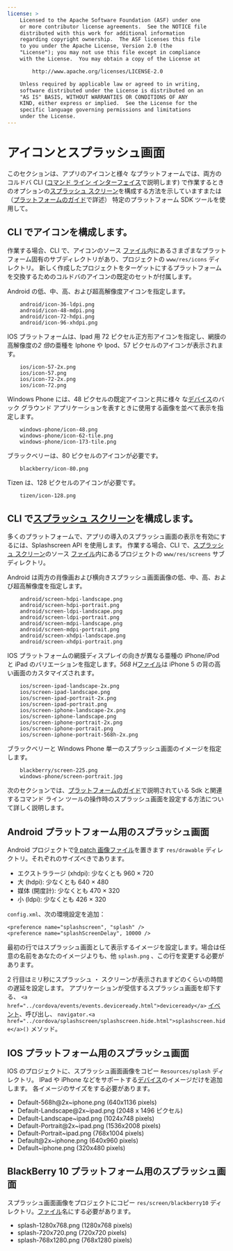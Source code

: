 ```yaml
---
license: >
    Licensed to the Apache Software Foundation (ASF) under one
    or more contributor license agreements.  See the NOTICE file
    distributed with this work for additional information
    regarding copyright ownership.  The ASF licenses this file
    to you under the Apache License, Version 2.0 (the
    "License"); you may not use this file except in compliance
    with the License.  You may obtain a copy of the License at

        http://www.apache.org/licenses/LICENSE-2.0

    Unless required by applicable law or agreed to in writing,
    software distributed under the License is distributed on an
    "AS IS" BASIS, WITHOUT WARRANTIES OR CONDITIONS OF ANY
    KIND, either express or implied.  See the License for the
    specific language governing permissions and limitations
    under the License.
---
```


# アイコンとスプラッシュ画面

このセクションは、アプリのアイコンと様々 なプラットフォームでは、両方のコルドバ CLI (<a href="../guide/cli/index.html">コマンド ライン インターフェイス</a>で説明します) で作業するときのオプションの<a href="../cordova/splashscreen/splashscreen.html">スプラッシュ スクリーン</a>を構成する方法を示していますまたは （<a href="../guide/platforms/index.html">プラットフォームの<a href="../index.html">ガイド</a></a>で詳述） 特定のプラットフォーム SDK ツールを使用して。

## CLI でアイコンを構成します。

作業する場合、CLI で、アイコンのソース <a href="../cordova/file/fileobj/fileobj.html">ファイル</a>内にあるさまざまなプラットフォーム固有のサブディレクトリがあり、プロジェクトの `www/res/icons` ディレクトリ。 新しく作成したプロジェクトをターゲットにするプラットフォームを交換するためのコルドバのアイコンの既定のセットが付属します。

Android の低、中、高、および超高解像度アイコンを指定します。

        android/icon-36-ldpi.png
        android/icon-48-mdpi.png
        android/icon-72-hdpi.png
        android/icon-96-xhdpi.png
    

IOS プラットフォームは、Ipad 用 72 ピクセル正方形アイコンを指定し、網膜の高解像度の*2 倍*の亜種を Iphone や Ipod、57 ピクセルのアイコンが表示されます。

        ios/icon-57-2x.png
        ios/icon-57.png
        ios/icon-72-2x.png
        ios/icon-72.png
    

Windows Phone には、48 ピクセルの既定アイコンと共に様々 な<a href="../cordova/device/device.html">デバイス</a>のバック グラウンド アプリケーションを表すときに使用する画像を並べて表示を指定します。

        windows-phone/icon-48.png
        windows-phone/icon-62-tile.png
        windows-phone/icon-173-tile.png
    

ブラックベリーは、80 ピクセルのアイコンが必要です。

        blackberry/icon-80.png
    

Tizen は、128 ピクセルのアイコンが必要です。

        tizen/icon-128.png
    

## CLI で<a href="../cordova/splashscreen/splashscreen.html">スプラッシュ スクリーン</a>を構成します。

多くのプラットフォームで、アプリの導入のスプラッシュ画面の表示を有効にするには、Splashscreen API を使用します。 作業する場合、CLI で、<a href="../cordova/splashscreen/splashscreen.html">スプラッシュ スクリーン</a>のソース <a href="../cordova/file/fileobj/fileobj.html">ファイル</a>内にあるプロジェクトの `www/res/screens` サブディレクトリ。

Android は両方の肖像画および横向きスプラッシュ画面画像の低、中、高、および超高解像度を指定します。

        android/screen-hdpi-landscape.png
        android/screen-hdpi-portrait.png
        android/screen-ldpi-landscape.png
        android/screen-ldpi-portrait.png
        android/screen-mdpi-landscape.png
        android/screen-mdpi-portrait.png
        android/screen-xhdpi-landscape.png
        android/screen-xhdpi-portrait.png
    

IOS プラットフォームの網膜ディスプレイの向きが異なる亜種の iPhone/iPod と iPad のバリエーションを指定します。*568 H*<a href="../cordova/file/fileobj/fileobj.html">ファイル</a>は iPhone 5 の背の高い画面のカスタマイズされます。

        ios/screen-ipad-landscape-2x.png
        ios/screen-ipad-landscape.png
        ios/screen-ipad-portrait-2x.png
        ios/screen-ipad-portrait.png
        ios/screen-iphone-landscape-2x.png
        ios/screen-iphone-landscape.png
        ios/screen-iphone-portrait-2x.png
        ios/screen-iphone-portrait.png
        ios/screen-iphone-portrait-568h-2x.png
    

ブラックベリーと Windows Phone 単一のスプラッシュ画面のイメージを指定します。

        blackberry/screen-225.png
        windows-phone/screen-portrait.jpg
    

次のセクションでは、<a href="../guide/platforms/index.html">プラットフォームの<a href="../index.html">ガイド</a></a>で説明されている Sdk と関連するコマンド ライン ツールの操作時のスプラッシュ画面を設定する方法について詳しく説明します。

## Android プラットフォーム用のスプラッシュ画面

Android プロジェクトで[9 patch 画像][1]<a href="../cordova/file/fileobj/fileobj.html">ファイル</a>を置きます `res/drawable` ディレクトリ。それぞれのサイズべきであります。

 [1]: https://developer.android.com/tools/help/draw9patch.html

*   エクストララージ (xhdpi): 少なくとも 960 × 720
*   大 (hdpi): 少なくとも 640 × 480
*   媒体 (開度計): 少なくとも 470 × 320
*   小 (ldpi): 少なくとも 426 × 320

`config.xml`、次の環境設定を追加：

    <preference name="splashscreen", "splash" />
    <preference name="splashScreenDelay", 10000 />
    

最初の行ではスプラッシュ画面として表示するイメージを設定します。場合は任意の名前をあなたのイメージよりも、他 `splash.png` 、この行を変更する必要があります。

2 行目はミリ秒にスプラッシュ ・ スクリーンが表示されますどのくらいの時間の遅延を設定します。 アプリケーションが受信するスプラッシュ画面を却下する、 `<a href="../cordova/events/events.deviceready.html">deviceready</a>` <a href="../cordova/events/events.html">イベント</a>、呼び出し、 `navigator.<a href="../cordova/splashscreen/splashscreen.hide.html">splashscreen.hide</a>()` メソッド。

## IOS プラットフォーム用のスプラッシュ画面

IOS のプロジェクトに、スプラッシュ画面画像をコピー `Resources/splash` ディレクトリ。 IPad や iPhone などをサポートする<a href="../cordova/device/device.html">デバイス</a>のイメージだけを追加します。 各イメージのサイズをする必要があります。

*   Default-568h@2x~iphone.png (640x1136 pixels)
*   Default-Landscape@2x~ipad.png (2048 x 1496 ピクセル)
*   Default-Landscape~ipad.png (1024x748 pixels)
*   Default-Portrait@2x~ipad.png (1536x2008 pixels)
*   Default-Portrait~ipad.png (768x1004 pixels)
*   Default@2x~iphone.png (640x960 pixels)
*   Default~iphone.png (320x480 pixels)

## BlackBerry 10 プラットフォーム用のスプラッシュ画面

スプラッシュ画面画像をプロジェクトにコピー `res/screen/blackberry10` ディレクトリ。<a href="../cordova/file/fileobj/fileobj.html">ファイル</a>名にする必要があります。

*   splash-1280x768.png (1280x768 pixels)
*   splash-720x720.png (720x720 pixels)
*   splash-768x1280.png (768x1280 pixels)